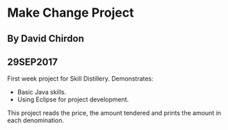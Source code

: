 # Make Change Project

## By David Chirdon
## 29SEP2017

First week project for Skill Distillery.
Demonstrates: 
* Basic Java skills.
* Using Eclipse for project development.

This project reads the price, the amount tendered and prints the amount in each denomination. 

